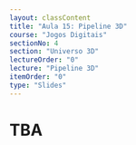 ```yaml
---
layout: classContent
title: "Aula 15: Pipeline 3D"
course: "Jogos Digitais"
sectionNo: 4
section: "Universo 3D"
lectureOrder: "0"
lecture: "Pipeline 3D"
itemOrder: "0"
type: "Slides"
---
```


# TBA